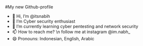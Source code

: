 #My new Github-profile
- 👋 Hi, I’m @itsnabih
- 👀 I’m Cyber security enthusiast
- 🌱 I’m currently learning cyber pentesting and network security
- 📫 How to reach me? \n
  follow me at instagram @im.nabh_
- 😄 Pronouns: Indonesian, English, Arabic

<!---
itsnabih/itsnabih is a ✨ special ✨ repository because its `README.md` it's everything about 'ME'.
--->
